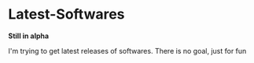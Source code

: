 Latest-Softwares
================
**Still in alpha**

I'm trying to get latest releases of softwares. There is no goal, just for fun
